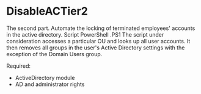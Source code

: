 # DisableACTier2
The second part. Automate the locking of terminated employees' accounts in the active directory. Script PowerShell .PS1
The script under consideration accesses a particular OU and looks up all user accounts. 
It then removes all groups in the user's Active Directory settings with the exception of the Domain Users group.

Required:
- ActiveDirectory module
- AD and administrator rights
